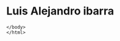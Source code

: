 <!DOCTYPE html>
<html>
    <head>
        <meta charset="UTF-8"></meta>
        <title>Student Bio</title>
    </head>
    <body>
    <h1>Luis Alejandro ibarra</h1>

    </body>
    </html>
        